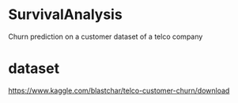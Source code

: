 # SurvivalAnalysis
Churn prediction on a customer dataset of a telco company

# dataset
https://www.kaggle.com/blastchar/telco-customer-churn/download
